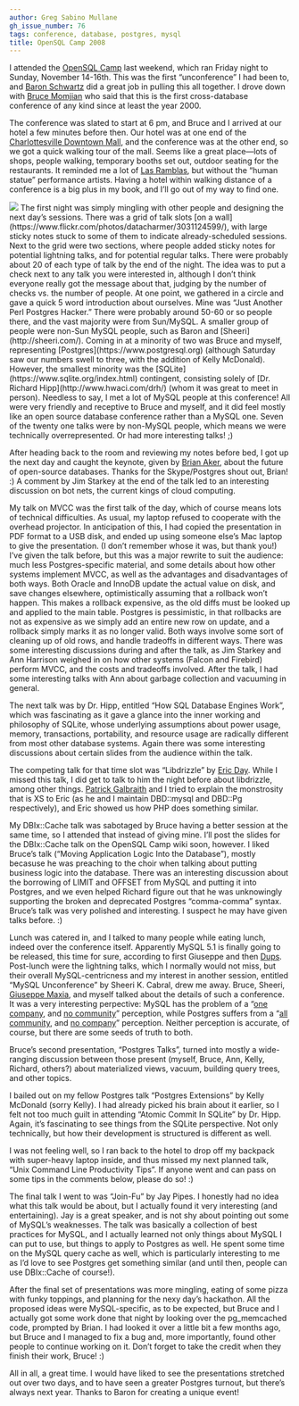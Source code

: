 ```yaml
---
author: Greg Sabino Mullane
gh_issue_number: 76
tags: conference, database, postgres, mysql
title: OpenSQL Camp 2008
---
```


I attended the [OpenSQL Camp](https://web.archive.org/web/20081211120856/http://opensqlcamp.org/index.php?title=Events/2008/) last weekend, which ran Friday night to Sunday, November 14-16th. This was the first “unconference” I had been to, and [Baron Schwartz](https://www.xaprb.com/) did a great job in pulling this all together. I drove down with [Bruce Momjian](https://momjian.us/main/blogs/pgblog.html) who said that this is the first cross-database conference of any kind since at least the year 2000.

The conference was slated to start at 6 pm, and Bruce and I arrived at our hotel a few minutes before then. Our hotel was at one end of the [Charlottesville Downtown Mall](http://www.charlottesville.org/visitors/downtown-mall), and the conference was at the other end, so we got a quick walking tour of the mall. Seems like a great place—​lots of shops, people walking, temporary booths set out, outdoor seating for the restaurants. It reminded me a lot of [Las Ramblas](https://en.wikipedia.org/wiki/La_Rambla,_Barcelona), but without the “human statue” performance artists. Having a hotel within walking distance of a conference is a big plus in my book, and I’ll go out of my way to find one.

<img src="/blog/2008/11/19/opensql-camp-2008/image-0.jpeg"/>
 The first night was simply mingling with other people and designing the next day’s sessions. There was a grid of talk slots [on a wall](https://www.flickr.com/photos/datacharmer/3031124599/), with large sticky notes stuck to some of them to indicate already-scheduled sessions. Next to the grid were two sections, where people added sticky notes for potential lightning talks, and for potential regular talks. There were probably about 20 of each type of talk by the end of the  night. The idea was to put a check next to any talk you were interested in, although I don’t think everyone really got the message about that, judging by the number of checks vs. the number of people. At one point, we gathered in a circle and gave a quick 5 word introduction about ourselves. Mine was “Just Another Perl Postgres  Hacker.” There were probably around 50-60 or so people there, and the vast majority were from Sun/MySQL. A smaller group of people were non-Sun MySQL people, such as Baron and [Sheeri](http://sheeri.com/). Coming in at a minority of two was Bruce and myself, representing [Postgres](https://www.postgresql.org) (although Saturday saw our numbers swell to three, with the addition of Kelly McDonald). However, the smallest minority was the [SQLite](https://www.sqlite.org/index.html) contingent, consisting solely of [Dr. Richard Hipp](http://www.hwaci.com/drh/) (whom it was great to meet in person). Needless to say, I met a lot of MySQL people at this conference! All were very friendly and receptive to Bruce and myself, and it did feel mostly like an open source database conference rather than a MySQL one. Seven of the twenty one talks were by non-MySQL people, which means we were technically overrepresented. Or had more interesting talks! ;)

After heading back to the room and reviewing my notes before bed, I got up the next day and caught the keynote, given by [Brian Aker](https://krow.livejournal.com/), about the future of open-source databases. Thanks for the Skype/Postgres shout out, Brian! :) A comment by Jim Starkey at the end of the talk led to an interesting discussion on bot nets, the current kings of cloud computing.

My talk on MVCC was the first talk of the day, which of course means lots of technical difficulties. As usual, my laptop refused to cooperate with the overhead projector. In anticipation of this, I had copied the presentation in PDF format to a USB disk, and ended up using someone else’s Mac laptop to give the presentation. (I don’t remember whose it was, but thank you!) I’ve given the talk before, but this was a major rewrite to suit the audience: much less Postgres-specific material, and some details about how other systems implement MVCC, as well as the advantages and disadvantages of both ways. Both Oracle and InnoDB update the actual value on disk, and save changes elsewhere, optimistically assuming that a rollback won’t happen. This makes a rollback expensive, as the old diffs must be looked up and applied to the main table. Postgres is pessimistic, in that rollbacks are not as expensive as we simply add an entire new row on update, and a rollback simply marks it as no longer valid. Both ways involve some sort of cleaning up of old rows, and handle tradeoffs in different ways. There was some interesting discussions during and after the talk, as Jim Starkey and Ann Harrison weighed in on how other systems (Falcon and Firebird) perform MVCC, and the costs and tradeoffs involved. After the talk, I had some interesting talks with Ann about garbage collection and vacuuming in general.

The next talk was by Dr. Hipp, entitled “How SQL Database Engines Work”, which was fascinating as it gave a glance into the inner working and philosophy of SQLite, whose underlying assumptions about power usage, memory, transactions, portability, and resource usage are radically different from most other database systems. Again there was some interesting discussions about certain slides from the audience within the talk.

The competing talk for that time slot was “Libdrizzle” by [Eric Day](https://web.archive.org/web/20081022225938/http://www.oddments.org/). While I missed this talk, I did get to talk to him the night before about libdrizzle, among other things. [Patrick Galbraith](https://capttofu.livejournal.com/) and I tried to explain the monstrosity that is XS to Eric (as he and I maintain DBD::mysql and DBD::Pg respectively), and Eric showed us how PHP does something similar.

My DBIx::Cache talk was sabotaged by Bruce having a better session at the same time, so I attended that instead of giving mine. I’ll post the slides for the DBIx::Cache talk on the OpenSQL Camp wiki soon, however. I liked Bruce’s talk (“Moving Application Logic Into the Database”), mostly becasuse he was preaching to the choir when talking about putting business logic into the database. There was an interesting discussion about the borrowing of LIMIT and OFFSET from MySQL and putting it into Postgres, and we even helped Richard figure out that he was unknowingly supporting the broken and deprecated Postgres “comma-comma” syntax. Bruce’s talk was very polished and interesting. I suspect he may have given talks before. :)

Lunch was catered in, and I talked to many people while eating lunch, indeed over the conference itself. Apparently MySQL 5.1 is finally going to be released, this time for sure, according to first Giuseppe and then [Dups](https://web.archive.org/web/20081109112306/http://blogs.sun.com/dups/). Post-lunch were the lightning talks, which I normally would not miss, but their overall MySQL-centricness and my interest in another session, entitled “MySQL Unconference” by Sheeri K. Cabral, drew me away. Bruce, Sheeri, [Giuseppe Maxia](http://datacharmer.blogspot.com/), and myself talked about the details of such a conference. It was a very interesting perpective: MySQL has the problem of a “[one company](https://www.mysql.com), and [no community](https://web.archive.org/web/20090101230710/http://blogs.mysql.com/kaj/2008/04/15/mysql-community-awards-2008/)” perception, while Postgres suffers from a “[all community](https://www.postgresql.org/), and [no company](https://www.postgresql.org/support/professional_support)” perception. Neither perception is accurate, of course, but there are some seeds of truth to both.

Bruce’s second presentation, “Postgres Talks”, turned into mostly a wide-ranging discussion between those present (myself, Bruce, Ann, Kelly, Richard, others?) about materialized views, vacuum, building query trees, and other topics.

I bailed out on my fellow Postgres talk “Postgres Extensions” by Kelly McDonald (sorry Kelly). I had already picked his brain about it earlier, so I felt not too much guilt in attending “Atomic Commit In SQLite” by Dr. Hipp. Again, it’s fascinating to see things from the SQLite perspective. Not only technically, but how their development is structured is different as well.

I was not feeling well, so I ran back to the hotel to drop off my backpack with super-heavy laptop inside, and thus missed my next planned talk, “Unix Command Line Productivity Tips”. If anyone went and can pass on some tips in the comments below, please do so! :)

The final talk I went to was “Join-Fu” by Jay Pipes. I honestly had no idea what this talk would be about, but I actually found it very interesting (and entertaining). Jay is a great speaker, and is not shy about pointing out some of MySQL’s weaknesses. The talk was basically a collection of best practices for MySQL, and I actually learned not only things about MySQL I can put to use, but things to apply to Postgres as well. He spent some time on the MySQL query cache as well, which is particularly interesting to me as I’d love to see Postgres get something similar (and until then, people can use DBIx::Cache of course!).

After the final set of presentations was more mingling, eating of some pizza with funky toppings, and planning for the nexy day’s hackathon. All the proposed ideas were MySQL-specific, as to be expected, but Bruce and I actually got some work done that night by looking over the pg_memcached code, prompted by Brian. I had looked it over a little bit a few months ago, but Bruce and I managed to fix a bug and, more importantly, found other people to continue working on it. Don’t forget to take the credit when they finish their work, Bruce! :)

All in all, a great time. I would have liked to see the presentations stretched out over two days, and to have seen a greater Postgres turnout, but there’s always next year. Thanks to Baron for creating a unique event!
